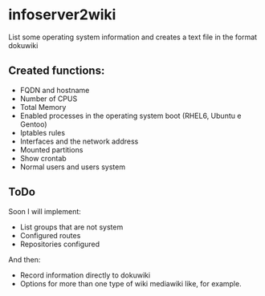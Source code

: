 # infoserver2wiki
List some operating system information and creates a text file in the format dokuwiki

## Created functions:
* FQDN and hostname
* Number of CPUS
* Total Memory
* Enabled processes in the operating system boot (RHEL6, Ubuntu e Gentoo)
* Iptables rules
* Interfaces and the network address
* Mounted partitions
* Show crontab
* Normal users and users system

## ToDo
Soon I will implement:
* List groups that are not system
* Configured routes
* Repositories configured

And then:
* Record information directly to dokuwiki
* Options for more than one type of wiki mediawiki like, for example.
